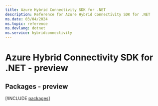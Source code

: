 ```yaml
---
title: Azure Hybrid Connectivity SDK for .NET
description: Reference for Azure Hybrid Connectivity SDK for .NET
ms.date: 03/04/2024
ms.topic: reference
ms.devlang: dotnet
ms.service: hybridconnectivity
---
```

# Azure Hybrid Connectivity SDK for .NET - preview
## Packages - preview
[!INCLUDE [packages](hybrid-connectivity-index.md)]